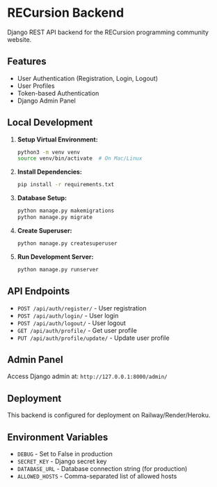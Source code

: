 # RECursion Backend

Django REST API backend for the RECursion programming community website.

## Features

- User Authentication (Registration, Login, Logout)
- User Profiles
- Token-based Authentication
- Django Admin Panel

## Local Development

1. **Setup Virtual Environment:**
   ```bash
   python3 -m venv venv
   source venv/bin/activate  # On Mac/Linux
   ```

2. **Install Dependencies:**
   ```bash
   pip install -r requirements.txt
   ```

3. **Database Setup:**
   ```bash
   python manage.py makemigrations
   python manage.py migrate
   ```

4. **Create Superuser:**
   ```bash
   python manage.py createsuperuser
   ```

5. **Run Development Server:**
   ```bash
   python manage.py runserver
   ```

## API Endpoints

- `POST /api/auth/register/` - User registration
- `POST /api/auth/login/` - User login
- `POST /api/auth/logout/` - User logout
- `GET /api/auth/profile/` - Get user profile
- `PUT /api/auth/profile/update/` - Update user profile

## Admin Panel

Access Django admin at: `http://127.0.0.1:8000/admin/`

## Deployment

This backend is configured for deployment on Railway/Render/Heroku.

## Environment Variables

- `DEBUG` - Set to False in production
- `SECRET_KEY` - Django secret key
- `DATABASE_URL` - Database connection string (for production)
- `ALLOWED_HOSTS` - Comma-separated list of allowed hosts

